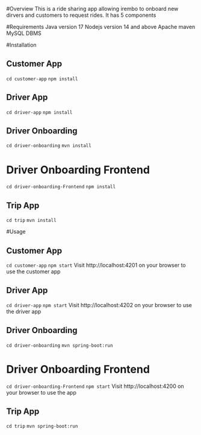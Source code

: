 #Overview
This is a ride sharing app allowing irembo to onboard new dirvers and customers to request rides. It has 5 components

#Requirements
Java version 17
Nodejs version 14 and above
Apache maven
MySQL DBMS

#Installation

## Customer App
`cd customer-app`
`npm install`

## Driver App
`cd driver-app`
`npm install`

## Driver Onboarding
`cd driver-onboarding`
`mvn install`

# Driver Onboarding Frontend
`cd driver-onboarding-Frontend`
`npm install`

## Trip App
`cd trip`
`mvn install`


#Usage

## Customer App
`cd customer-app`
`npm start`
Visit http://localhost:4201 on your browser to use the customer app

## Driver App
`cd driver-app`
`npm start`
Visit http://localhost:4202 on your browser to use the driver app

## Driver Onboarding
`cd driver-onboarding`
`mvn spring-boot:run`

# Driver Onboarding Frontend
`cd driver-onboarding-Frontend`
`npm start`
Visit http://localhost:4200 on your browser to use the app

## Trip App
`cd trip`
`mvn spring-boot:run`

